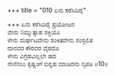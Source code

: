 +++
title = "010 ಏನು ಕರೆಸಿದಿರೈ"

+++
ಏನು ಕರೆಸಿದಿರೈ ಪ್ರಯೋಜನ  
ವೇನು ನಿಮ್ಮುತ್ಸಾಹ ಶಕ್ತಿಯೊ  
ಳೇನು ದುರ್ಘಟವೇನು ಶಂಕಿತವೇನು ಸಂಸ್ಖಲಿತ   
ದಾನವರ ಕೌರವರ ವೈರದೊ  
ಳೇನು ವಿಗ್ರಹವಿಲ್ಲಲೇ ಹದ  
ನೇನೆನಲು ಕೃಷ್ಣಂಗೆ ಬಿನ್ನಹ ಮಾಡಿದನು ನೃಪತಿ     ॥10॥